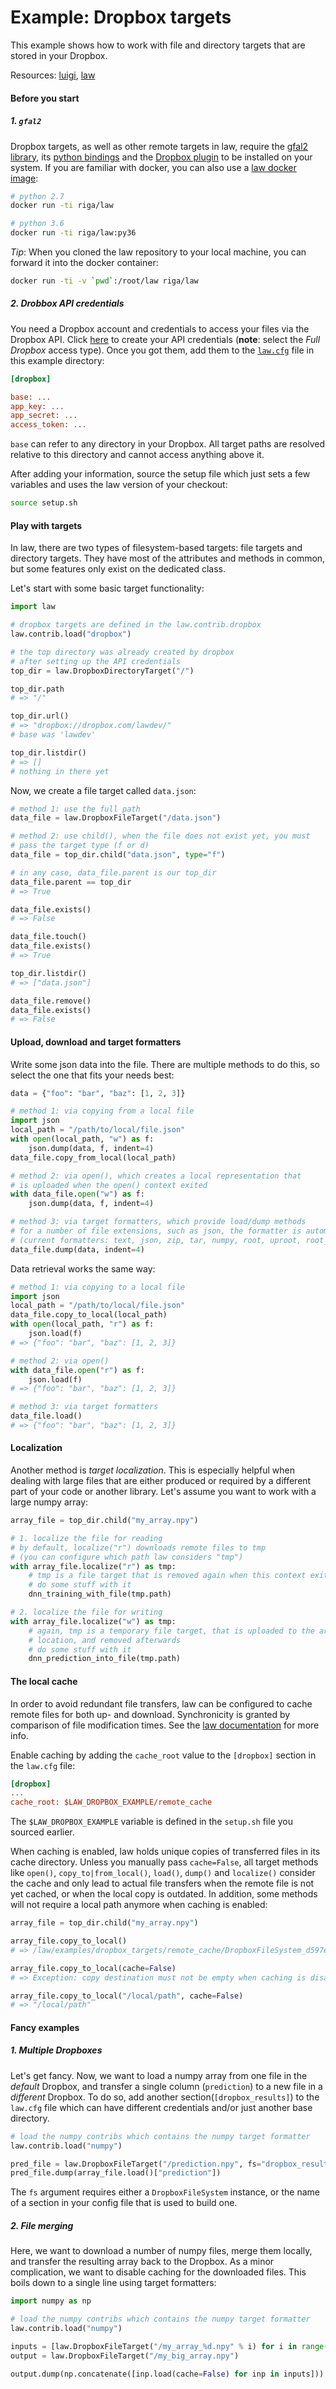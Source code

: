 # Example: Dropbox targets

This example shows how to work with file and directory targets that are stored in your Dropbox.

Resources: [luigi](http://luigi.readthedocs.io/en/stable), [law](http://law.readthedocs.io/en/latest)


#### Before you start

##### 1. `gfal2`

Dropbox targets, as well as other remote targets in law, require the [gfal2 library](https://gitlab.cern.ch/dmc/gfal2), its [python bindings](https://gitlab.cern.ch/dmc/gfal2-bindings) and the [Dropbox plugin](https://github.com/cern-it-sdc-id/gfal2-dropbox) to be installed on your system. If you are familiar with docker, you can also use a [law docker image](https://hub.docker.com/r/riga/law/tags):

```bash
# python 2.7
docker run -ti riga/law

# python 3.6
docker run -ti riga/law:py36
```

*Tip*: When you cloned the law repository to your local machine, you can forward it into the docker
container:

```bash
docker run -ti -v `pwd`:/root/law riga/law
```


##### 2. Drobbox API credentials

You need a Dropbox account and credentials to access your files via the Dropbox API. Click [here](https://www.dropbox.com/developers/apps) to create your API credentials (**note**: select the *Full Dropbox* access type). Once you got them, add them to the [`law.cfg`](https://github.com/riga/law/blob/master/examples/dropbox_targets/law.cfg) file in this example directory:

```ini
[dropbox]

base: ...
app_key: ...
app_secret: ...
access_token: ...
```

`base` can refer to any directory in your Dropbox. All target paths are resolved relative to this directory and cannot access anything above it.

After adding your information, source the setup file which just sets a few variables and uses the law version of your checkout:

```bash
source setup.sh
```


#### Play with targets

In law, there are two types of filesystem-based targets: file targets and directory targets. They have most of the attributes and methods in common, but some features only exist on the dedicated class.

Let's start with some basic target functionality:

```python
import law

# dropbox targets are defined in the law.contrib.dropbox
law.contrib.load("dropbox")

# the top directory was already created by dropbox
# after setting up the API credentials
top_dir = law.DropboxDirectoryTarget("/")

top_dir.path
# => "/"

top_dir.url()
# => "dropbox://dropbox.com/lawdev/"
# base was 'lawdev'

top_dir.listdir()
# => []
# nothing in there yet
```

Now, we create a file target called `data.json`:

```python
# method 1: use the full path
data_file = law.DropboxFileTarget("/data.json")

# method 2: use child(), when the file does not exist yet, you must
# pass the target type (f or d)
data_file = top_dir.child("data.json", type="f")

# in any case, data_file.parent is our top_dir
data_file.parent == top_dir
# => True

data_file.exists()
# => False

data_file.touch()
data_file.exists()
# => True

top_dir.listdir()
# => ["data.json"]

data_file.remove()
data_file.exists()
# => False
```


#### Upload, download and target formatters

Write some json data into the file. There are multiple methods to do this, so select the one that fits your needs best:

```python
data = {"foo": "bar", "baz": [1, 2, 3]}

# method 1: via copying from a local file
import json
local_path = "/path/to/local/file.json"
with open(local_path, "w") as f:
    json.dump(data, f, indent=4)
data_file.copy_from_local(local_path)

# method 2: via open(), which creates a local representation that
# is uploaded when the open() context exited
with data_file.open("w") as f:
    json.dump(data, f, indent=4)

# method 3: via target formatters, which provide load/dump methods
# for a number of file extensions, such as json, the formatter is automatically selected
# (current formatters: text, json, zip, tar, numpy, root, uproot, root_numpy, tf_const_graph)
data_file.dump(data, indent=4)
```

Data retrieval works the same way:

```python
# method 1: via copying to a local file
import json
local_path = "/path/to/local/file.json"
data_file.copy_to_local(local_path)
with open(local_path, "r") as f:
    json.load(f)
# => {"foo": "bar", "baz": [1, 2, 3]}

# method 2: via open()
with data_file.open("r") as f:
    json.load(f)
# => {"foo": "bar", "baz": [1, 2, 3]}

# method 3: via target formatters
data_file.load()
# => {"foo": "bar", "baz": [1, 2, 3]}
```


#### Localization

Another method is *target localization*. This is especially helpful when dealing with large files that are either produced or required by a different part of your code or another library. Let's assume you want to work with a large numpy array:

```python
array_file = top_dir.child("my_array.npy")

# 1. localize the file for reading
# by default, localize("r") downloads remote files to tmp
# (you can configure which path law considers "tmp")
with array_file.localize("r") as tmp:
    # tmp is a file target that is removed again when this context exited
    # do some stuff with it
    dnn_training_with_file(tmp.path)

# 2. localize the file for writing
with array_file.localize("w") as tmp:
    # again, tmp is a temporary file target, that is uploaded to the array_file
    # location, and removed afterwards
    # do some stuff with it
    dnn_prediction_into_file(tmp.path)
```


#### The local cache

In order to avoid redundant file transfers, law can be configured to cache remote files for both up- and download. Synchronicity is granted by comparison of file modification times. See the [law documentation](http://law.readthedocs.io/en/latest) for more info.

Enable caching by adding the `cache_root` value to the `[dropbox]` section in the `law.cfg` file:

```ini
[dropbox]
...
cache_root: $LAW_DROPBOX_EXAMPLE/remote_cache
```

The `$LAW_DROPBOX_EXAMPLE` variable is defined in the `setup.sh` file you sourced earlier.

When caching is enabled, law holds unique copies of transferred files in its cache directory. Unless you manually pass `cache=False`, all target methods like `open()`, `copy_to|from_local()`, `load()`, `dump()` and `localize()` consider the cache and only lead to actual file transfers when the remote file is not yet cached, or when the local copy is outdated. In addition, some methods will not require a local path anymore when caching is enabled:

```python
array_file = top_dir.child("my_array.npy")

array_file.copy_to_local()
# => /law/examples/dropbox_targets/remote_cache/DropboxFileSystem_d597e40395/7507285388_data.json

array_file.copy_to_local(cache=False)
# => Exception: copy destination must not be empty when caching is disabled

array_file.copy_to_local("/local/path", cache=False)
# => "/local/path"
```


#### Fancy examples

##### 1. Multiple Dropboxes

Let's get fancy. Now, we want to load a numpy array from one file in the *default* Dropbox, and transfer a single column (`prediction`) to a new file in a *different* Dropbox. To do so, add another section(`[dropbox_results]`) to the `law.cfg` file which can have different credentials and/or just another base directory.

```python
# load the numpy contribs which contains the numpy target formatter
law.contrib.load("numpy")

pred_file = law.DropboxFileTarget("/prediction.npy", fs="dropbox_results")
pred_file.dump(array_file.load()["prediction"])
```

The `fs` argument requires either a `DropboxFileSystem` instance, or the name of a section in your config file that is used to build one.


##### 2. File merging

Here, we want to download a number of numpy files, merge them locally, and transfer the resulting array back to the Dropbox. As a minor complication, we want to disable caching for the downloaded files. This boils down to a single line using target formatters:

```python
import numpy as np

# load the numpy contribs which contains the numpy target formatter
law.contrib.load("numpy")

inputs = [law.DropboxFileTarget("/my_array_%d.npy" % i) for i in range(10)]
output = law.DropboxFileTarget("/my_big_array.npy")

output.dump(np.concatenate([inp.load(cache=False) for inp in inputs]))
```
